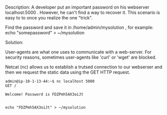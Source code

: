 Description: A developer put an important password on his webserver localhost:5000 . However, he can't find a way to recover it. This scenario is easy to to once you realize the one "trick".

Find the password and save it in /home/admin/mysolution , for example: echo "somepassword" > ~/mysolution

Solution: 

User-agents are what one uses to communicate with a web-server. For security reasons, sometimes user-agents like 'curl' or 'wget' are blocked. 

Netcat (nc) allows us to establish a trutsed connection to our webserser and then we request the static data using the GET HTTP request.

    admin@ip-10-1-13-44:~$ nc localhost 5000
    GET /
    
    Welcome! Password is FDZPmh5AX3oiJt
    
    
    echo "FDZPmh5AX3oiJt" > ~/mysolution
